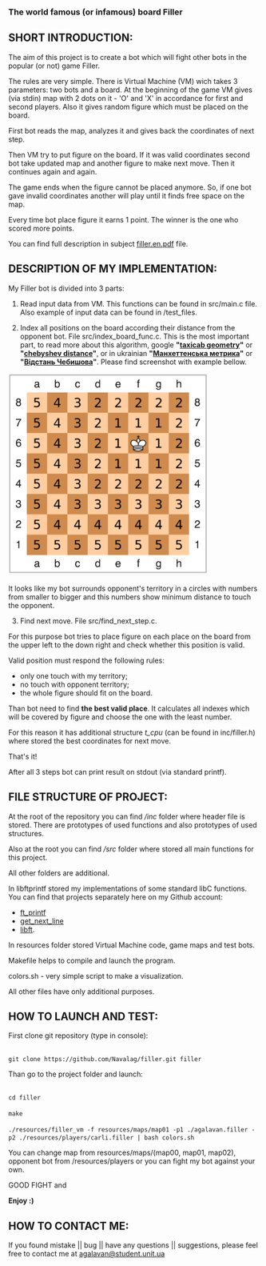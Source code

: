 ### The world famous (or infamous) board Filler

## SHORT INTRODUCTION:

The aim of this project is to create a bot which will fight other bots in the popular (or not) game Filler.

The rules are very simple. There is Virtual Machine (VM) wich takes 3 parameters: two bots and a board.
At the beginning of the game VM gives (via stdin) map with 2 dots on it - 'O' and 'X' in accordance for first and second players.
Also it gives random figure which must be placed on the board.

First bot reads the map, analyzes it and gives back the coordinates of next step.

Then VM try to put figure on the board. If it was valid coordinates second bot take updated map and another figure to make next move.
Then it continues again and again.

The game ends when the figure cannot be placed anymore.
So, if one bot gave invalid coordinates another will play until it finds free space on the map.

Every time bot place figure it earns 1 point.
The winner is the one who scored more points.

You can find full description in subject [filler.en.pdf](filler.en.pdf) file.

## DESCRIPTION OF MY IMPLEMENTATION:

My Filler bot is divided into 3 parts:

1. Read input data from VM. This functions can be found in src/main.c file. Also example of input data can be found in /test_files.

2. Index all positions on the board according their distance from the opponent bot. File src/index_board_func.c.
This is the most important part, to read more about this algorithm, google **"[taxicab geometry](https://en.wikipedia.org/wiki/Taxicab_geometry)"** or **"[chebyshev distance](https://en.wikipedia.org/wiki/Chebyshev_distance)"**, or in ukrainian **"[Манхеттенська метрика](https://uk.wikipedia.org/wiki/%D0%9C%D0%B0%D0%BD%D1%85%D0%B5%D1%82%D1%82%D0%B5%D0%BD%D1%81%D1%8C%D0%BA%D0%B0_%D0%BC%D0%B5%D1%82%D1%80%D0%B8%D0%BA%D0%B0)"** or **"[Відстань Чебишова](https://uk.wikipedia.org/wiki/%D0%92%D1%96%D0%B4%D1%81%D1%82%D0%B0%D0%BD%D1%8C_%D0%A7%D0%B5%D0%B1%D0%B8%D1%88%D0%BE%D0%B2%D0%B0)"**.
Please find screenshot with example bellow.

<img src="screenshots/pic1.png" width="400">

It looks like my bot surrounds opponent's territory in a circles with numbers from smaller to bigger and this numbers show minimum distance to touch the opponent.

3. Find next move. File src/find_next_step.c.

For this purpose bot tries to place figure on each place on the board from the upper left to the down right and check whether this position is valid.

Valid position must respond the following rules:
  - only one touch with my territory;
  - no touch with opponent territory;
  - the whole figure should fit on the board.

Than bot need to find **the best valid place**. It calculates all indexes which will be covered by figure and choose the one with the least number.

For this reason it has additional structure *t_cpu* (can be found in inc/filler.h) where stored the best coordinates for next move.

That's it!

After all 3 steps bot can print result on stdout (via standard printf).

## FILE STRUCTURE OF PROJECT:

At the root of the repository you can find */inc* folder where header file is stored.
There are prototypes of used functions and also prototypes of used structures.

Also at the root you can find */src* folder where stored all main functions for this project.

All other folders are additional.

In libftprintf stored my implementations of some standard libC functions.
You can find that projects separately here on my Github account:

- [ft_printf](https://github.com/Navalag/ft_printf)
- [get_next_line](https://github.com/Navalag/get_next_line)
- [libft](https://github.com/Navalag/libft).

In resources folder stored Virtual Machine code, game maps and test bots.

Makefile helps to compile and launch the program.

colors.sh - very simple script to make a visualization.

All other files have only additional purposes.

## HOW TO LAUNCH AND TEST:

First clone git repository (type in console):
```

git clone https://github.com/Navalag/filler.git filler

```

Than go to the project folder and launch:
```

cd filler

make

./resources/filler_vm -f resources/maps/map01 -p1 ./agalavan.filler -p2 ./resources/players/carli.filler | bash colors.sh

```

You can change map from resources/maps/(map00, map01, map02), opponent bot from /resources/players or you can fight my bot against your own.

GOOD FIGHT and

**Enjoy :)**

## HOW TO CONTACT ME:

If you found mistake || bug || have any questions || suggestions, please feel free to contact me at agalavan@student.unit.ua
